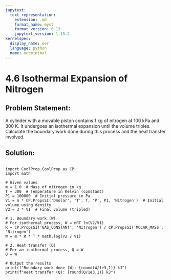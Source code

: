 ```yaml
---
jupytext:
  text_representation:
    extension: .md
    format_name: myst
    format_version: 0.13
    jupytext_version: 1.15.2
kernelspec:
  display_name: oer
  language: python
  name: oerminimal
---
```


# 4.6 Isothermal Expansion of Nitrogen

## Problem Statement:
A cylinder with a movable piston contains 1 kg of nitrogen at 100 kPa and 300 K. 
It undergoes an isothermal expansion until the volume triples. 
Calculate the boundary work done during this process and the heat transfer involved.

## Solution:

```{code-cell} ipython3

import CoolProp.CoolProp as CP
import math

# Given values
m = 1.0  # Mass of nitrogen in kg
T = 300  # Temperature in Kelvin (constant)
P1 = 100000  # Initial pressure in Pa
V1 = m * CP.PropsSI('Dmolar', 'T', T, 'P', P1, 'Nitrogen')  # Initial volume using density
V2 = 3 * V1  # Final volume (tripled)

# 1. Boundary work (W)
# For isothermal process, W = nRT ln(V2/V1)
R = CP.PropsSI('GAS_CONSTANT', 'Nitrogen') / CP.PropsSI('MOLAR_MASS', 'Nitrogen')
W = m * R * T * math.log(V2 / V1)

# 2. Heat transfer (Q)
# For an isothermal process, Q = W
Q = W

# Output the results
print(f"Boundary work done (W): {round(W/1e3,1)} kJ")
print(f"Heat transfer (Q): {round(Q/1e3,1)} kJ")
```
